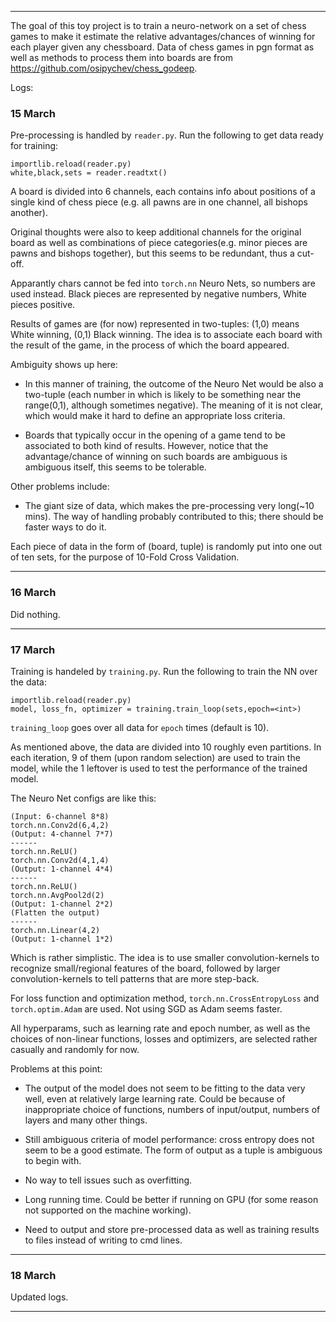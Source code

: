 

------
The goal of this toy project is to train a neuro-network on a set of chess games to make it estimate the relative advantages/chances of winning for each player given any chessboard. Data of chess games in pgn format as well as methods to process them into boards are from <https://github.com/osipychev/chess_godeep>.

Logs:

### 15 March

Pre-processing is handled by `reader.py`. Run the following to get data ready for training:

    importlib.reload(reader.py)
    white,black,sets = reader.readtxt()

A board is divided into 6 channels, each contains info about positions of a single kind of chess piece (e.g. all pawns are in one channel, all bishops another).

Original thoughts were also to keep additional channels for the original board as well as combinations of piece categories(e.g. minor pieces are pawns and bishops together), but this seems to be redundant, thus a cut-off.

Apparantly chars cannot be fed into `torch.nn` Neuro Nets, so numbers are used instead. Black pieces are represented by negative numbers, White pieces positive.

Results of games are (for now) represented in two-tuples: (1,0) means White winning, (0,1) Black winning. The idea is to associate each board with the result of the game, in the process of which the board appeared.

Ambiguity shows up here:

- In this manner of training, the outcome of the Neuro Net would be also a two-tuple (each number in which is likely to be something near the range(0,1), although sometimes negative). The meaning of it is not clear, which would make it hard to define an appropriate loss criteria.

- Boards that typically occur in the opening of a game tend to be associated to both kind of results. However, notice that the advantage/chance of winning on such boards are ambiguous is ambiguous itself, this seems to be tolerable.

Other problems include:

- The giant size of data, which makes the pre-processing very long(~10 mins). The way of handling probably contributed to this; there should be faster ways to do it.

Each piece of data in the form of (board, tuple) is randomly put into one out of ten sets, for the purpose of 10-Fold Cross Validation.

---

### 16 March

Did nothing.

---

### 17 March

Training is handeled by `training.py`. Run the following to train the NN over the data:

    importlib.reload(reader.py)
    model, loss_fn, optimizer = training.train_loop(sets,epoch=<int>)

`training_loop` goes over all data for `epoch` times (default is 10).

As mentioned above, the data are divided into 10 roughly even partitions. In each iteration, 9 of them (upon random selection) are used to train the model, while the 1 leftover is used to test the performance of the trained model.

The Neuro Net configs are like this:

    (Input: 6-channel 8*8)
    torch.nn.Conv2d(6,4,2)
    (Output: 4-channel 7*7)
    ------
    torch.nn.ReLU()
    torch.nn.Conv2d(4,1,4)
    (Output: 1-channel 4*4)
    ------
    torch.nn.ReLU()
    torch.nn.AvgPool2d(2)
    (Output: 1-channel 2*2)
    (Flatten the output)
    ------
    torch.nn.Linear(4,2)
    (Output: 1-channel 1*2)

Which is rather simplistic.
The idea is to use smaller convolution-kernels to recognize small/regional features of the board, followed by larger convolution-kernels to tell patterns that are more step-back.

For loss function and optimization method, `torch.nn.CrossEntropyLoss` and `torch.optim.Adam` are used. Not using SGD as Adam seems faster.

All hyperparams, such as learning rate and epoch number, as well as the choices of non-linear functions, losses and optimizers, are selected rather casually and randomly for now.

Problems at this point:

- The output of the model does not seem to be fitting to the data very well, even at relatively large learning rate. Could be because of inappropriate choice of functions, numbers of input/output, numbers of layers and many other things.

- Still ambiguous criteria of model performance: cross entropy does not seem to be a good estimate. The form of output as a tuple is ambiguous to begin with.

- No way to tell issues such as overfitting.

- Long running time. Could be better if running on GPU (for some reason not supported on the machine working).

- Need to output and store pre-processed data as well as training results to files instead of writing to cmd lines.

------

### 18 March

Updated logs.

------
